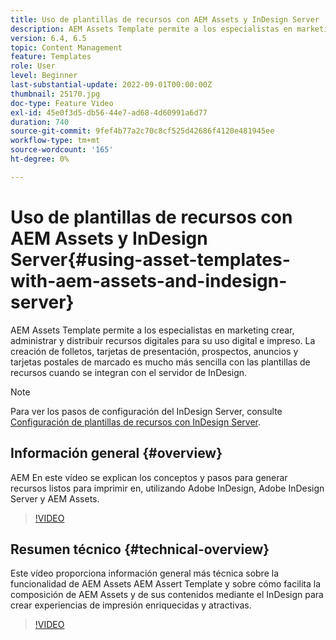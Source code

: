 ```yaml
---
title: Uso de plantillas de recursos con AEM Assets y InDesign Server
description: AEM Assets Template permite a los especialistas en marketing crear, administrar y distribuir recursos digitales para su uso digital e impreso. La creación de folletos, tarjetas de presentación, prospectos, anuncios y tarjetas postales de marcado es mucho más sencilla con las plantillas de recursos cuando se integran con el servidor de InDesign.
version: 6.4, 6.5
topic: Content Management
feature: Templates
role: User
level: Beginner
last-substantial-update: 2022-09-01T00:00:00Z
thumbnail: 25170.jpg
doc-type: Feature Video
exl-id: 45e0f3d5-db56-44e7-ad68-4d60991a6d77
duration: 740
source-git-commit: 9fef4b77a2c70c8cf525d42686f4120e481945ee
workflow-type: tm+mt
source-wordcount: '165'
ht-degree: 0%

---
```


# Uso de plantillas de recursos con AEM Assets y InDesign Server{#using-asset-templates-with-aem-assets-and-indesign-server}

AEM Assets Template permite a los especialistas en marketing crear, administrar y distribuir recursos digitales para su uso digital e impreso. La creación de folletos, tarjetas de presentación, prospectos, anuncios y tarjetas postales de marcado es mucho más sencilla con las plantillas de recursos cuando se integran con el servidor de InDesign.

>[!NOTE]
>
>Para ver los pasos de configuración del InDesign Server, consulte [Configuración de plantillas de recursos con InDesign Server](asset-templates-technical-video-setup.md).

## Información general {#overview}

AEM En este vídeo se explican los conceptos y pasos para generar recursos listos para imprimir en, utilizando Adobe InDesign, Adobe InDesign Server y AEM Assets.

>[!VIDEO](https://video.tv.adobe.com/v/25170?quality=12&learn=on)

## Resumen técnico {#technical-overview}

Este vídeo proporciona información general más técnica sobre la funcionalidad de AEM Assets AEM Assert Template y sobre cómo facilita la composición de AEM Assets y de sus contenidos mediante el InDesign para crear experiencias de impresión enriquecidas y atractivas.

>[!VIDEO](https://video.tv.adobe.com/v/17071?quality=12&learn=on)
